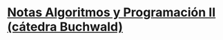 # [Notas Algoritmos y Programación II (cátedra Buchwald)](https://raw.githubusercontent.com/ilitteri/NotasAlgoritmos/main/main.pdf?token=AQDD2A2BIH2PJD3U2ESJEATAMXGYG)
